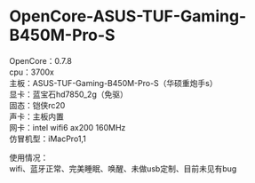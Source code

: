# OpenCore-ASUS-TUF-Gaming-B450M-Pro-S  
OpenCore：0.7.8  
cpu：3700x  
主板：ASUS-TUF-Gaming-B450M-Pro-S（华硕重炮手s）  
显卡：蓝宝石hd7850_2g（免驱）  
固态：铠侠rc20  
声卡：主板内置  
网卡：intel wifi6 ax200 160MHz  
仿冒机型：iMacPro1,1  

使用情况：  
wifi、蓝牙正常、完美睡眠、唤醒、未做usb定制、目前未见有bug  
